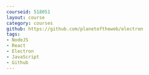 ```yaml
---
courseid: 518051
layout: course
category: courses
github: https://github.com/planetoftheweb/electron
tags:
- NodeJS
- React
- Electron
- JavaScript
- Github
---
```

